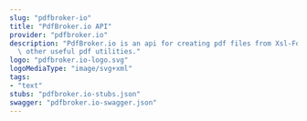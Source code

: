 ```yaml
---
slug: "pdfbroker-io"
title: "PdfBroker.io API"
provider: "pdfbroker.io"
description: "PdfBroker.io is an api for creating pdf files from Xsl-Fo or Html and\
  \ other useful pdf utilities."
logo: "pdfbroker.io-logo.svg"
logoMediaType: "image/svg+xml"
tags:
- "text"
stubs: "pdfbroker.io-stubs.json"
swagger: "pdfbroker.io-swagger.json"
---
```

